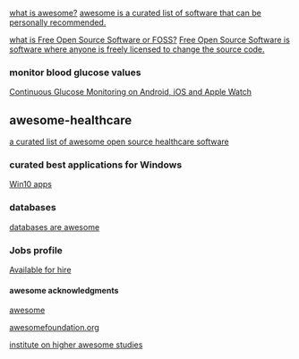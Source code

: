 <!DOCTYPE html>
<html lang="en">
<head>
<meta charset="utf-8">
<!-- <title>ROBOTS NOINDEX NOFOLLOW</title> -->
<META NAME="ROBOTS" CONTENT="NOINDEX, NOFOLLOW">
</head>
<body>
<META NAME="ROBOTS" CONTENT="NOINDEX, NOFOLLOW">
<!-- ROBOTS NOINDEX NOFOLLOW -->
</body>
</html>

[what is awesome?](https://github.com/sindresorhus/awesome/blob/master/awesome.md#only-awesome-is-awesome) [awesome is a curated list of software that can be personally recommended.](https://github.com/sindresorhus/awesome/blob/master/awesome.md#the-awesome-manifesto)

[what is Free Open Source Software or FOSS?](https://en.m.wikipedia.org/wiki/Free_and_open-source_software) [Free Open Source Software is software where anyone is freely licensed to change the source code.](https://en.m.wikipedia.org/wiki/Free_software_license)

### monitor blood glucose values
[Continuous Glucose Monitoring on Android, iOS and Apple Watch](http://www.nightscout.info/)

## awesome-healthcare
[a curated list of awesome open source healthcare software](https://github.com/kakoni/awesome-healthcare/blob/master/README.md#awesome-health-)

### curated best applications for Windows
[Win10 apps](https://github.com/Awesome-Windows/Awesome#-1)

### databases
[databases are awesome](https://github.com/numetriclabz/awesome-db#awesome---db-)

### Jobs profile
[Available for hire](http://bestawesomesoftware.org/security.txt)

#### awesome acknowledgments
[awesome](https://github.com/sindresorhus/awesome#contents)

[awesomefoundation.org](https://www.awesomefoundation.org/en/about_us)

[institute on higher awesome studies](https://en.m.wikipedia.org/wiki/Awesome_Foundation) 





